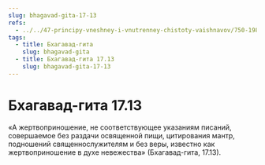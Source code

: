 ```yaml
---
slug: bhagavad-gita-17-13
refs:
  - ../../47-principy-vneshney-i-vnutrenney-chistoty-vaishnavov/750-1983-04-29-b-o-vazhnosti-soblyudeniya-reguliruyushhih-printsipov.md
tags:
  - title: Бхагавад-гита
    slug: bhagavad-gita
  - title: Бхагавад-гита 17.13
    slug: bhagavad-gita-17-13
---
```


# Бхагавад-гита 17.13

«А жертвоприношение, не соответствующее указаниям писаний, совершаемое без раздачи освященной пищи, цитирования мантр, подношений священнослужителям и без веры, известно как жертвоприношение в духе невежества» (Бхагавад-гита, 17.13).

